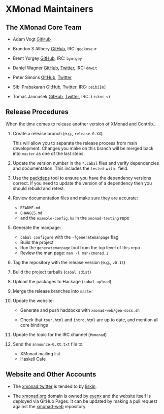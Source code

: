 # XMonad Maintainers

## The XMonad Core Team

  * Adam Vogt [GitHub][aavogt]

  * Brandon S Allbery [GitHub][geekosaur], IRC: `geekosaur`

  * Brent Yorgey [GitHub][byorgey], IRC: `byorgey`

  * Daniel Wagner [GitHub][dmwit], [Twitter][twitter:dmwit], IRC: `dmwit`

  * Peter Simons [GitHub][peti], [Twitter][twitter:peti]

  * Sibi Prabakaran [GitHub][psibi], [Twitter][twitter:psibi], IRC: `psibi[m]`

  * Tomáš Janoušek [GitHub][liskin], [Twitter][twitter:liskin], IRC: `Liskni_si`

[aavogt]: https://github.com/aavogt
[geekosaur]: https://github.com/geekosaur
[byorgey]: https://github.com/byorgey
[dmwit]: https://github.com/dmwit
[peti]: https://github.com/peti
[psibi]: https://github.com/psibi
[liskin]: https://github.com/liskin

[twitter:dmwit]: https://twitter.com/dmwit13
[twitter:peti]: https://twitter.com/OriginalPeti
[twitter:psibi]: https://twitter.com/psibi
[twitter:liskin]: https://twitter.com/Liskni_si

## Release Procedures

When the time comes to release another version of XMonad and Contrib...

  1. Create a release branch (e.g., `release-0.XX`).

     This will allow you to separate the release process from main
     development.  Changes you make on this branch will be merged back
     into `master` as one of the last steps.

  2. Update the version number in the `*.cabal` files and verify
     dependencies and documentation.  This includes the `tested-with:`
     field.

  3. Use the [packdeps][] tool to ensure you have the dependency
     versions correct.  If you need to update the version of a
     dependency then you should rebuild and retest.

  4. Review documentation files and make sure they are accurate:

     - `README.md`
     - `CHANGES.md`
     - and the `example-config.hs` in the `xmonad-testing` repo

  5. Generate the manpage:

     * `cabal configure` with the `-fgeneratemanpage` flag
     * Build the project
     * Run the `generatemanpage` tool from the top level of this repo
     * Review the man page: `man -l man/xmonad.1`

  6. Tag the repository with the release version (e.g., `v0.13`)

  7. Build the project tarballs (`cabal sdist`)

  8. Upload the packages to Hackage (`cabal upload`)

  9. Merge the release branches into `master`

  10. Update the website:

      * Generate and push haddocks with `xmonad-web/gen-docs.sh`

      * Check that `tour.html` and `intro.html` are up to date, and
        mention all core bindings

  11. Update the topic for the IRC channel (`#xmonad`)

  12. Send the `announce-0.XX.txt` file to:

      - XMonad mailing list
      - Haskell Cafe

[packdeps]: http://hackage.haskell.org/package/packdeps

## Website and Other Accounts

* The [xmonad twitter] is tended to by [liskin].

* The [xmonad.org] domain is owned by [eyenx] and the website itself is
  deployed via GitHub Pages.  It can be updated by making a pull request
  against the [xmonad-web] repository.

[eyenx]: https://github.com/eyenx
[xmonad-web]: https://github.com/xmonad/xmonad-web/
[xmonad.org]: https://xmonad.org/
[xmonad twitter]: https://twitter.com/xmonad
